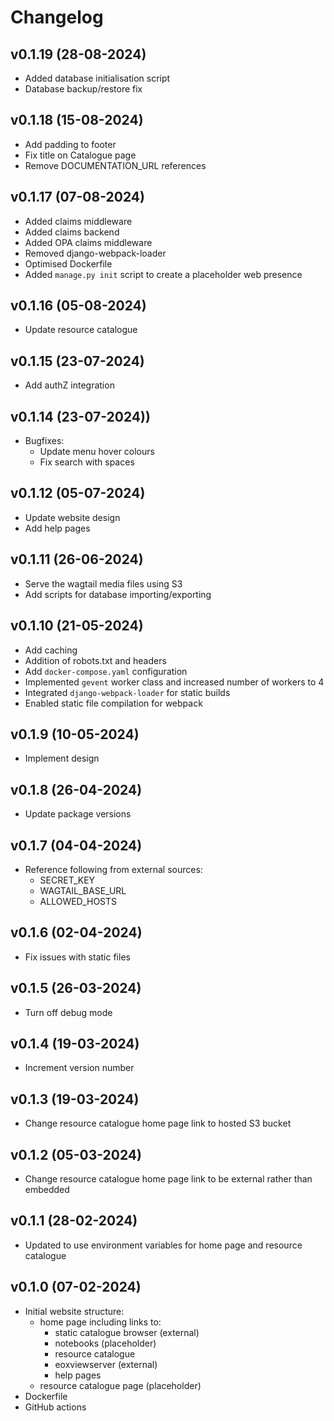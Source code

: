 # Changelog

## v0.1.19 (28-08-2024)

- Added database initialisation script
- Database backup/restore fix

## v0.1.18 (15-08-2024)

- Add padding to footer
- Fix title on Catalogue page
- Remove DOCUMENTATION_URL references

## v0.1.17 (07-08-2024)

- Added claims middleware
- Added claims backend
- Added OPA claims middleware
- Removed django-webpack-loader
- Optimised Dockerfile
- Added `manage.py init` script to create a placeholder web presence

## v0.1.16 (05-08-2024)

- Update resource catalogue

## v0.1.15 (23-07-2024)

- Add authZ integration

## v0.1.14 (23-07-2024))

- Bugfixes:
  - Update menu hover colours
  - Fix search with spaces

## v0.1.12 (05-07-2024)

- Update website design
- Add help pages

## v0.1.11 (26-06-2024)

- Serve the wagtail media files using S3
- Add scripts for database importing/exporting

## v0.1.10 (21-05-2024)

- Add caching
- Addition of robots.txt and headers
- Add `docker-compose.yaml` configuration
- Implemented `gevent` worker class and increased number of workers to 4
- Integrated `django-webpack-loader` for static builds
- Enabled static file compilation for webpack

## v0.1.9 (10-05-2024)

- Implement design

## v0.1.8 (26-04-2024)

- Update package versions

## v0.1.7 (04-04-2024)

- Reference following from external sources:
  - SECRET_KEY
  - WAGTAIL_BASE_URL
  - ALLOWED_HOSTS

## v0.1.6 (02-04-2024)

- Fix issues with static files

## v0.1.5 (26-03-2024)

- Turn off debug mode

## v0.1.4 (19-03-2024)

- Increment version number

## v0.1.3 (19-03-2024)

- Change resource catalogue home page link to hosted S3 bucket

## v0.1.2 (05-03-2024)

- Change resource catalogue home page link to be external rather than embedded

## v0.1.1 (28-02-2024)

- Updated to use environment variables for home page and resource catalogue

## v0.1.0 (07-02-2024)

- Initial website structure:
  - home page including links to:
    - static catalogue browser (external)
    - notebooks (placeholder)
    - resource catalogue
    - eoxviewserver (external)
    - help pages
  - resource catalogue page (placeholder)
- Dockerfile
- GitHub actions
